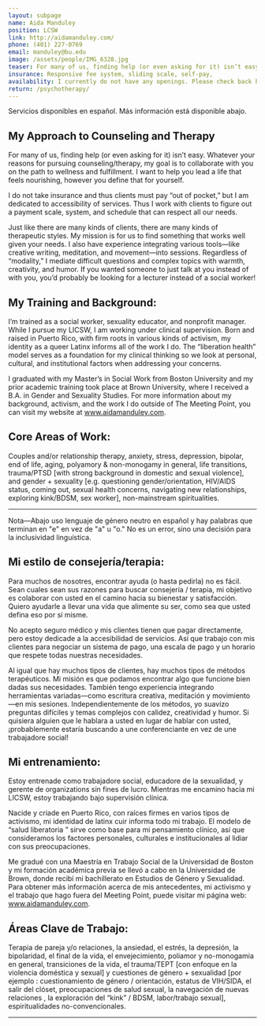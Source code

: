 ```yaml
---
layout: subpage
name: Aida Manduley
position: LCSW
link: http://aidamanduley.com/
phone: (401) 227-0769
email: manduley@bu.edu
image: /assets/people/IMG_6328.jpg
teaser: For many of us, finding help (or even asking for it) isn’t easy. Whatever your reasons for pursuing counseling/ therapy, my goal is to collaborate with you on the path to wellness and fulfillment.
insurance: Responsive fee system, sliding scale, self-pay, 
availability: I currently do not have any openings. Please check back here for updates. 
return: /psychotherapy/
---
```


Servicios disponibles en español. Más información está disponible abajo.

## My Approach to Counseling and Therapy
For many of us, finding help (or even asking for it) isn’t easy. Whatever your reasons for pursuing counseling/therapy, my goal is to collaborate with you on the path to wellness and fulfillment. I want to help you lead a life that feels nourishing, however you define that for yourself.

I do not take insurance and thus clients must pay “out of pocket,” but I am dedicated to accessibility of services. Thus I work with clients to figure out a payment scale, system, and schedule that can respect all our needs.

Just like there are many kinds of clients, there are many kinds of therapeutic styles. My mission is for us to find something that works well given your needs. I also have experience integrating various tools—like creative writing, meditation, and movement—into sessions. Regardless of “modality,” I mediate difficult questions and complex topics with warmth, creativity, and humor. If you wanted someone to just talk at you instead of with you, you’d probably be looking for a lecturer instead of a social worker!

## My Training and Background:
I’m trained as a social worker, sexuality educator, and nonprofit manager. While I pursue my LICSW, I am working under clinical supervision. Born and raised in Puerto Rico, with firm roots in various kinds of activism, my identity as a queer Latinx informs all of the work I do. The “liberation health” model serves as a foundation for my clinical thinking so we look at personal, cultural, and institutional factors when addressing your concerns.

I graduated with my Master’s in Social Work from Boston University and my prior academic training took place at Brown University, where I received a B.A. in Gender and Sexuality Studies. For more information about my background, activism, and the work I do outside of The Meeting Point, you can visit my website at www.aidamanduley.com.

## Core Areas of Work:

Couples and/or relationship therapy, anxiety, stress, depression, bipolar, end of life, aging, polyamory & non-monogamy in general, life transitions, trauma/PTSD [with strong background in domestic and sexual violence], and gender + sexuality [e.g. questioning gender/orientation, HIV/AIDS status, coming out, sexual health concerns, navigating new relationships, exploring kink/BDSM, sex worker], non-mainstream spiritualities.

____________________________________________________



 Nota—Abajo uso lenguaje de género neutro en español y hay palabras que terminan en "e" en vez de "a" u "o." No es un error, sino una decisión para la inclusividad linguística.

## Mi estilo de consejería/terapia:
Para muchos de nosotres, encontrar ayuda (o hasta pedirla) no es fácil. Sean cuales sean sus razones para buscar consejería / terapia, mi objetivo es colaborar con usted en el camino hacia su bienestar y satisfacción. Quiero ayudarle a llevar una vida que alimente su ser, como sea que usted defina eso por sí misme.

No acepto seguro médico y mis clientes tienen que pagar directamente, pero estoy dedicade a la accesibilidad de servicios. Así que trabajo con mis clientes para negociar un sistema de pago, una escala de pago y un horario que respete todas nuestras necesidades.

Al igual que hay muchos tipos de clientes, hay muchos tipos de métodos terapéuticos. Mi misión es que podamos encontrar algo que funcione bien dadas sus necesidades. También tengo experiencia integrando herramientas variadas—como escritura creativa, meditación y movimiento—en mis sesiones. Independientemente de los métodos, yo suavizo preguntas difíciles y temas complejos con calidez, creatividad y humor. Si quisiera alguien que le hablara a usted en lugar de hablar con usted, ¡probablemente estaría buscando a une conferenciante en vez de une trabajadore social!

## Mi entrenamiento:
Estoy entrenade como trabajadore social, educadore de la sexualidad, y gerente de organizations sin fines de lucro. Mientras me encamino hacia mi LICSW, estoy trabajando bajo supervisión clínica.

Nacide y criade en Puerto Rico, con raíces firmes en varios tipos de activismo, mi identidad de latinx cuir informa todo mi trabajo. El modelo de “salud liberatoria ” sirve como base para mi pensamiento clínico, así que consideramos los factores personales, culturales e institucionales al lidiar con sus preocupaciones.

Me gradué con una Maestría en Trabajo Social de la Universidad de Boston y mi formación académica previa se llevó a cabo en la Universidad de Brown, donde recibí mi bachillerato en Estudios de Género y Sexualidad. Para obtener más información acerca de mis antecedentes, mi activismo y el trabajo que hago fuera del Meeting Point, puede visitar mi página web: www.aidamanduley.com.

## Áreas Clave de Trabajo:

Terapia de pareja y/o relaciones, la ansiedad, el estrés, la depresión, la bipolaridad, el final de la vida, el envejecimiento, poliamor y no-monogamia en general, transiciones de la vida, el trauma/TEPT [con enfoque en la violencia doméstica y sexual] y cuestiones de género + sexualidad [por ejemplo : cuestionamiento de género / orientación, estatus de VIH/SIDA, el salir del clóset, preocupaciones de salud sexual, la navegación de nuevas relaciones , la exploración del “kink” / BDSM, labor/trabajo sexual], espiritualidades no-convencionales.

_____________


 
